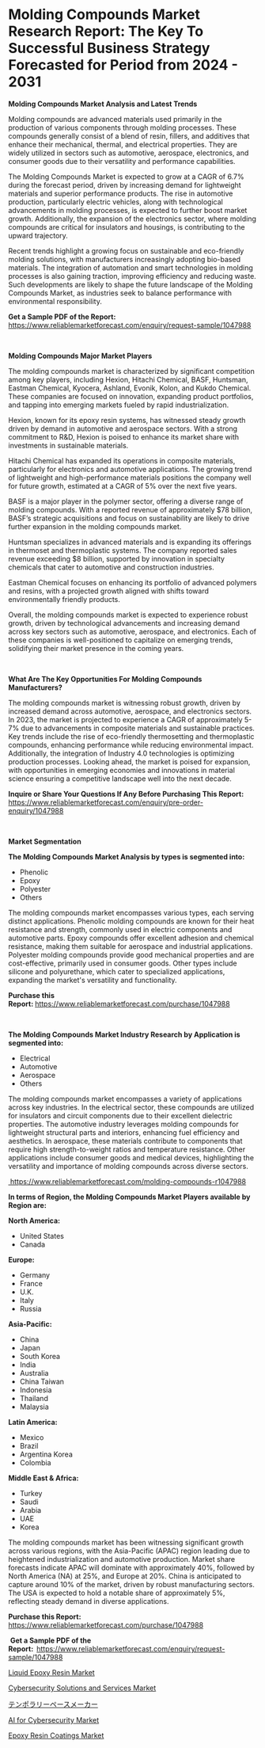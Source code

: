 <p><h1>Molding Compounds Market Research Report: The Key To Successful Business Strategy Forecasted for Period from 2024 - 2031</h1></p><p><strong>Molding Compounds Market Analysis and Latest Trends</strong></p>
<p><p>Molding compounds are advanced materials used primarily in the production of various components through molding processes. These compounds generally consist of a blend of resin, fillers, and additives that enhance their mechanical, thermal, and electrical properties. They are widely utilized in sectors such as automotive, aerospace, electronics, and consumer goods due to their versatility and performance capabilities.</p><p>The Molding Compounds Market is expected to grow at a CAGR of 6.7% during the forecast period, driven by increasing demand for lightweight materials and superior performance products. The rise in automotive production, particularly electric vehicles, along with technological advancements in molding processes, is expected to further boost market growth. Additionally, the expansion of the electronics sector, where molding compounds are critical for insulators and housings, is contributing to the upward trajectory.</p><p>Recent trends highlight a growing focus on sustainable and eco-friendly molding solutions, with manufacturers increasingly adopting bio-based materials. The integration of automation and smart technologies in molding processes is also gaining traction, improving efficiency and reducing waste. Such developments are likely to shape the future landscape of the Molding Compounds Market, as industries seek to balance performance with environmental responsibility.</p></p>
<p><strong>Get a Sample PDF of the Report:&nbsp;</strong> <a href="https://www.reliablemarketforecast.com/enquiry/request-sample/1047988?utm_campaign=1082&utm_medium=2&utm_source=Github&utm_content=ia&utm_term=15112024&utm_id=molding-compounds">https://www.reliablemarketforecast.com/enquiry/request-sample/1047988</a></p>
<p>&nbsp;</p>
<p><strong>Molding Compounds Major Market Players</strong></p>
<p><p>The molding compounds market is characterized by significant competition among key players, including Hexion, Hitachi Chemical, BASF, Huntsman, Eastman Chemical, Kyocera, Ashland, Evonik, Kolon, and Kukdo Chemical. These companies are focused on innovation, expanding product portfolios, and tapping into emerging markets fueled by rapid industrialization.</p><p>Hexion, known for its epoxy resin systems, has witnessed steady growth driven by demand in automotive and aerospace sectors. With a strong commitment to R&D, Hexion is poised to enhance its market share with investments in sustainable materials.</p><p>Hitachi Chemical has expanded its operations in composite materials, particularly for electronics and automotive applications. The growing trend of lightweight and high-performance materials positions the company well for future growth, estimated at a CAGR of 5% over the next five years.</p><p>BASF is a major player in the polymer sector, offering a diverse range of molding compounds. With a reported revenue of approximately $78 billion, BASF’s strategic acquisitions and focus on sustainability are likely to drive further expansion in the molding compounds market.</p><p>Huntsman specializes in advanced materials and is expanding its offerings in thermoset and thermoplastic systems. The company reported sales revenue exceeding $8 billion, supported by innovation in specialty chemicals that cater to automotive and construction industries.</p><p>Eastman Chemical focuses on enhancing its portfolio of advanced polymers and resins, with a projected growth aligned with shifts toward environmentally friendly products. </p><p>Overall, the molding compounds market is expected to experience robust growth, driven by technological advancements and increasing demand across key sectors such as automotive, aerospace, and electronics. Each of these companies is well-positioned to capitalize on emerging trends, solidifying their market presence in the coming years.</p></p>
<p>&nbsp;</p>
<p><strong>What Are The Key Opportunities For Molding Compounds Manufacturers?</strong></p>
<p><p>The molding compounds market is witnessing robust growth, driven by increased demand across automotive, aerospace, and electronics sectors. In 2023, the market is projected to experience a CAGR of approximately 5-7% due to advancements in composite materials and sustainable practices. Key trends include the rise of eco-friendly thermosetting and thermoplastic compounds, enhancing performance while reducing environmental impact. Additionally, the integration of Industry 4.0 technologies is optimizing production processes. Looking ahead, the market is poised for expansion, with opportunities in emerging economies and innovations in material science ensuring a competitive landscape well into the next decade.</p></p>
<p><strong>Inquire or Share Your Questions If Any Before Purchasing This Report:</strong> <a href="https://www.reliablemarketforecast.com/enquiry/pre-order-enquiry/1047988?utm_campaign=1082&utm_medium=2&utm_source=Github&utm_content=ia&utm_term=15112024&utm_id=molding-compounds">https://www.reliablemarketforecast.com/enquiry/pre-order-enquiry/1047988</a></p>
<p>&nbsp;</p>
<p><strong>Market Segmentation</strong></p>
<p><strong>The Molding Compounds Market Analysis by types is segmented into:</strong></p>
<p><ul><li>Phenolic</li><li>Epoxy</li><li>Polyester</li><li>Others</li></ul></p>
<p><p>The molding compounds market encompasses various types, each serving distinct applications. Phenolic molding compounds are known for their heat resistance and strength, commonly used in electric components and automotive parts. Epoxy compounds offer excellent adhesion and chemical resistance, making them suitable for aerospace and industrial applications. Polyester molding compounds provide good mechanical properties and are cost-effective, primarily used in consumer goods. Other types include silicone and polyurethane, which cater to specialized applications, expanding the market's versatility and functionality.</p></p>
<p><strong>Purchase this Report:&nbsp;</strong><a href="https://www.reliablemarketforecast.com/purchase/1047988?utm_campaign=1082&utm_medium=2&utm_source=Github&utm_content=ia&utm_term=15112024&utm_id=molding-compounds">https://www.reliablemarketforecast.com/purchase/1047988</a></p>
<p>&nbsp;</p>
<p><strong>The Molding Compounds Market Industry Research by Application is segmented into:</strong></p>
<p><ul><li>Electrical</li><li>Automotive</li><li>Aerospace</li><li>Others</li></ul></p>
<p><p>The molding compounds market encompasses a variety of applications across key industries. In the electrical sector, these compounds are utilized for insulators and circuit components due to their excellent dielectric properties. The automotive industry leverages molding compounds for lightweight structural parts and interiors, enhancing fuel efficiency and aesthetics. In aerospace, these materials contribute to components that require high strength-to-weight ratios and temperature resistance. Other applications include consumer goods and medical devices, highlighting the versatility and importance of molding compounds across diverse sectors.</p></p>
<p><a href="https://www.reliablemarketforecast.com/molding-compounds-r1047988?utm_campaign=1082&utm_medium=2&utm_source=Github&utm_content=ia&utm_term=15112024&utm_id=molding-compounds">&nbsp;https://www.reliablemarketforecast.com/molding-compounds-r1047988</a></p>
<p><strong>In terms of Region, the Molding Compounds Market Players available by Region are:</strong></p>
<p>
    <p> <strong> North America: </strong>
        <ul>
            <li>United States</li>
            <li>Canada</li>
        </ul>
        </p> 
    <p> <strong> Europe: </strong>
        <ul>
            <li>Germany</li>
            <li>France</li>
            <li>U.K.</li>
            <li>Italy</li>
            <li>Russia</li>
        </ul>
        </p> 
    <p> <strong> Asia-Pacific: </strong>
        <ul>
            <li>China</li>
            <li>Japan</li>
            <li>South Korea</li>
            <li>India</li>
            <li>Australia</li>
            <li>China Taiwan</li>
            <li>Indonesia</li>
            <li>Thailand</li>
            <li>Malaysia</li>
        </ul>
        </p> 
    <p> <strong> Latin America: </strong>
        <ul>
            <li>Mexico</li>
            <li>Brazil</li>
            <li>Argentina Korea</li>
            <li>Colombia</li>
        </ul>
        </p> 
    <p> <strong> Middle East & Africa: </strong>
        <ul>
            <li>Turkey</li>
            <li>Saudi</li>
            <li>Arabia</li>
            <li>UAE</li>
            <li>Korea</li>
        </ul>
    </p>
    </p>
<p><p>The molding compounds market has been witnessing significant growth across various regions, with the Asia-Pacific (APAC) region leading due to heightened industrialization and automotive production. Market share forecasts indicate APAC will dominate with approximately 40%, followed by North America (NA) at 25%, and Europe at 20%. China is anticipated to capture around 10% of the market, driven by robust manufacturing sectors. The USA is expected to hold a notable share of approximately 5%, reflecting steady demand in diverse applications.</p></p>
<p><strong>Purchase this Report: </strong><a href="https://www.reliablemarketforecast.com/purchase/1047988?utm_campaign=1082&utm_medium=2&utm_source=Github&utm_content=ia&utm_term=15112024&utm_id=molding-compounds">https://www.reliablemarketforecast.com/purchase/1047988</a></p>
<p>&nbsp;<strong>Get a Sample PDF of the Report:&nbsp;&nbsp;</strong><a href="https://www.reliablemarketforecast.com/enquiry/request-sample/1047988?utm_campaign=1082&utm_medium=2&utm_source=Github&utm_content=ia&utm_term=15112024&utm_id=molding-compounds">https://www.reliablemarketforecast.com/enquiry/request-sample/1047988</a></p>
<p><strong></strong></p>
<p><p><a href="https://www.linkedin.com/pulse/strategic-roadmap-global-liquid-epoxy-resin-market-insights-wy6wc?utm_campaign=1082&utm_medium=2&utm_source=Github&utm_content=ia&utm_term=15112024&utm_id=molding-compounds">Liquid Epoxy Resin Market</a></p><p><a href="https://issuu.com/reportprime-2/docs/cybersecurity-solutions-and-service_3fd76ec45776d2?utm_campaign=1082&utm_medium=2&utm_source=Github&utm_content=ia&utm_term=15112024&utm_id=molding-compounds">Cybersecurity Solutions and Services Market</a></p><p><a href="https://github.com/lababdou/Market-Research-Report-List-6/blob/main/384280024188.md?utm_campaign=1082&utm_medium=2&utm_source=Github&utm_content=ia&utm_term=15112024&utm_id=molding-compounds">テンポラリーペースメーカー</a></p><p><a href="https://issuu.com/reportprime-2/docs/ai-for-cybersecurity-market-size-20_bceb5b2a3aaa0d?utm_campaign=1082&utm_medium=2&utm_source=Github&utm_content=ia&utm_term=15112024&utm_id=molding-compounds">AI for Cybersecurity Market</a></p><p><a href="https://www.linkedin.com/pulse/global-epoxy-resin-coatings-market-landscape-future-trends-wuszc?utm_campaign=1082&utm_medium=2&utm_source=Github&utm_content=ia&utm_term=15112024&utm_id=molding-compounds">Epoxy Resin Coatings Market</a></p></p>